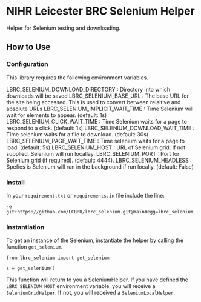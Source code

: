 # NIHR Leicester BRC Selenium Helper

Helper for Selenium testing and downloading.

## How to Use

### Configuration

This library requires the following environment variables.

LBRC_SELENIUM_DOWNLOAD_DIRECTORY
 : Directory into which downloads will be saved
LBRC_SELENIUM_BASE_URL
 : The base URL for the site being accessed.  This is used to convert between relaltive and absolute URLs
 LBRC_SELENIUM_IMPLICIT_WAIT_TIME
 : Time Selenium will wait for elements to appear.  (default: 1s)
LBRC_SELENIUM_CLICK_WAIT_TIME
 : Time Selenium waits for a page to respond to a click. (default: 1s)
LBRC_SELENIUM_DOWNLOAD_WAIT_TIME
 : Time selenium waits for a file to download. (default: 30s)
LBRC_SELENIUM_PAGE_WAIT_TIME
 : Time selenium waits for a page to load. (default: 5s)
LBRC_SELENIUM_HOST
 : URL of Selenium grid.  If not supplied, Selenium will run locallay.
LBRC_SELENIUM_PORT
 : Port for Selenium grid (if required). (default: 4444).
LBRC_SELENIUM_HEADLESS
 : Spefies is Selenium will run in the background if run locally. (default: False)

### Install

In your `requirement.txt` or `requirements.in` file include the line:

```
-e git+https://github.com/LCBRU/lbrc_selenium.git@main#egg=lbrc_selenium
```

### Instantiation

To get an instance of the Selenium, instantiate the helper by calling the
function `get_selenium`.

```
from lbrc_selenium import get_selenium

s = get_selenium()
```

This function will return to you a SeleniumHelper.  If you have defined
the `LBRC_SELENIUM_HOST` environment variable, you will receive a
`SeleniumGridHelper`.  If not, you will received a `SeleniumLocalHelper`.

